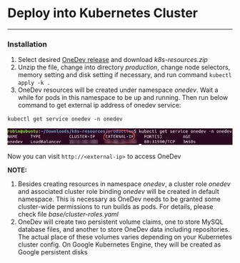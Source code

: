 # Deploy into Kubernetes Cluster
--------

### Installation

1. Select desired [OneDev release](https://code.onedev.io/projects/onedev-server/builds?query=%22Job%22+is+%22Release%22)  and download _k8s-resources.zip_
2. Unzip the file, change into directory _production_, change node selectors, memory setting and disk setting if necessary, and  run command `kubectl apply -k .`
3. OneDev resources will be created under namespace _onedev_. Wait a while for pods in this namespace to be up and running. Then run below command to get external ip address of onedev service:

  ```
  kubectl get service onedev -n onedev
  ```
  ![Onedev Service External Ip](../images/onedev-service-external-ip.png)

  Now you can visit `http://<external-ip>` to access OneDev
 
**NOTE:**

1. Besides creating resources in namespace _onedev_, a cluster role _onedev_ and associated cluster role binding _onedev_ will be created in default namespace. This is necessary as OneDev needs to be granted some cluster-wide permissions to run builds as pods. For details, please check file _base/cluster-roles.yaml_
2. OneDev will create two persistent volume claims, one to store MySQL database files, and another to store OneDev data including repositories. The actual place of these volumes varies depending on your Kubernetes cluster config. On Google Kubernetes Engine, they will be created as Google persistent disks